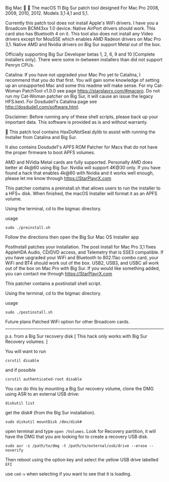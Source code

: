 
Big Mac 🍔 🍟 The macOS 11 Big Sur patch tool designed For Mac Pro 2008, 2009, 2010, 2012. Models 3,1 4,1 and 5,1.

Currently this patch tool does not install Apple's WiFi drivers. I have you a Broadcom BCM43xx 1.0 device. Native AirPort drivers should work. This card also has Bluetooth 4 on it. This tool also does not install any Video drivers except for MouSSE which enables AMD Radeon drivers on Mac Pro 3,1. Native AMD and Nvidia drivers on Big Sur support Metal out of the box.

Officially supporting Big Sur Developer betas 1, 2, 6, 9 and 10 [Complete installers only]. There were some in-between installers than did not support Penryn CPUs.

Catalina:
If you have not upgraded your Mac Pro yet to Catalina, I recommend that you do that first. You will gain some knowledge of setting up an unsupported Mac and some this readme will make sense. For my Cat-Woman PatchTool v1.0.0 see page https://starplayrx.com/#macpro. Do not run my Cat-Woman patcher on Big Sur, it will cause an issue the legacy HFS.kext. For Dosdude1's Catalina page see http://dosdude1.com/software.html.

Disclaimer:
Before running any of these shell scripts, please back up your important data. This software is provided as is and without warranty.

🍟 This patch tool contains HaxDoNotSeal.dylib to assist with running the Installer from Catalina and Big Sur.

It also contains Dosdude1's APFS ROM Patcher for Macs that do not have the proper firmware to boot APFS volumes.

AMD and NVidia Metal cards are fully supported. Personally AMD does better at 4k@60 using Big Sur. Nvidia will support 4K@30 only. If you have found a hack that enables 4k@60 with Nvidia and it works well enough, please let me know through https://StarPlayrX.com

This patcher contains a preinstall.sh that allows users to run the installer to a HFS+ disk. When finished, the macOS Installer will format it as an APFS volume.

Using the terminal, cd to the bigmac directory.

usage

`sudo ./preinstall.sh`

Follow the directions then open the Big Sur Mac OS Installer app


PostInstall patches your installation.
The post install for Mac Pro 3,1 fixes AppleHDA Audio, CD/DVD access, and Telemetry that is SSE3 compatible. If you have upgraded your WiFi and Bluetooth to 802.11ac combo card, your WiFi and BT4 should work out of the box. USB2, USB3, and USBC all work out of the box on Mac Pro with Big Sur. If you would like something added, you can contact me through https://StarPlayrX.com

This patcher contains a postinstall shell script.

Using the terminal, cd to the bigmac directory.

usage

`sudo ./postinstall.sh`


Future plans
Patched WiFi option for other Broadcom cards.

---
p.s. from a Big Sur recovery disk [ This hack only works with Big Sur Recovery volumes. ]

You will want to run

`csrutil disable`

and if possible

`csrutil authenticated-root disable`

You can do this by mounting a Big Sur recovery volume, clone the DMG using ASR to an external USB drive:

`diskutil list`

get the disk# (from the Big Sur installation).

`sudo diskutil mountDisk /dev/disk#`

open terminal and type `open /Volumes`. Look for Recovery partition, it will have the DMG that you are looking for to create a recovery USB disk. 

`sudo asr -s /path/to/dmg -t /path/to/external/usb/drive --erase --noverify`

Then reboot using the option key and select the yellow USB drive labelled `EFI`

use `cmd-v` when selecting if you want to see that it is loading.
